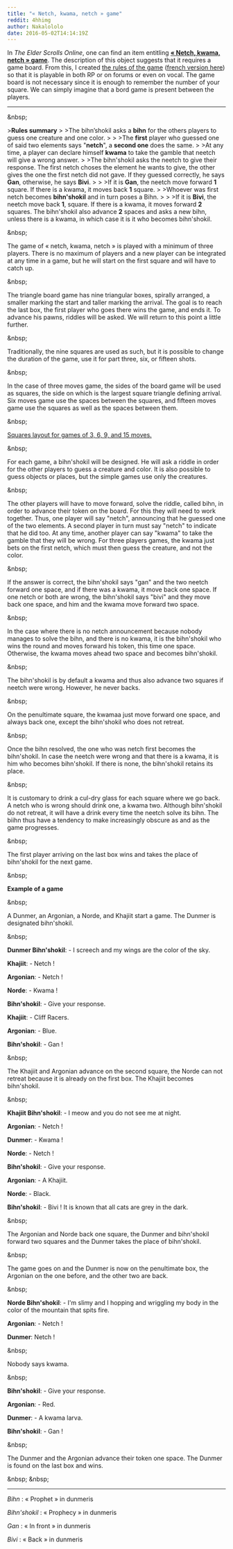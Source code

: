 ```yaml
---
title: "« Netch, kwama, netch » game"
reddit: 4hhimg
author: Nakalololo
date: 2016-05-02T14:14:19Z
---
```


In *The Elder Scrolls Online*, one can find an item entitling [**« Netch, kwama, netch » game**](http://www.esohead.com/items/61245-netch-kwama-netch-game). The description of this object suggests that it requires a game board. From this, I created [the rules of the game](http://forums.elderscrollsonline.com/en/discussion/263299/netch-kwama-netch-game) ([french version here](http://forums.elderscrollsonline.com/fr/discussion/263267/jeu-de-netch-kwama-netch)) so that it is playable in both RP or on forums or even on vocal. The game board is not necessary since it is enough to remember the number of your square. We can simply imagine that a bord game is present between the players.

____________
&amp;nbsp;

&gt;**Rules summary**
&gt;
&gt;The bihn’shokil asks a **bihn** for the others players to guess one creature and one color.
&gt;
&gt;
&gt;The **first** player who guessed one of said two elements says "**netch**", a **second one** does the same.
&gt;
&gt;At any time, a player can declare himself **kwama** to take the gamble that neetch will give a wrong answer.
&gt;
&gt;The bihn'shokil asks the neetch to give their response. The first netch choses the element he wants to give, the other gives the one the first netch did not gave. If they guessed correctly, he says **Gan**, otherwise, he says **Bivi**.
&gt;
&gt;
&gt;If it is **Gan**, the neetch move forward **1** square. If there is a kwama, it moves back **1** square.
&gt;
&gt;Whoever was first netch becomes **bihn'shokil** and in turn poses a Bihn.
&gt;
&gt;
&gt;If it is **Bivi**, the neetch move back **1**, square. If there is a kwama, it moves forward **2** squares. The bihn'shokil also advance **2** spaces and asks a new bihn, unless there is a kwama, in which case it is it who becomes bihn'shokil.

&amp;nbsp;

The game of « netch, kwama, netch » is played with a minimum of three players. There is no maximum of players and a new player can be integrated at any time in a game, but he will start on the first square and will have to catch up.

&amp;nbsp;

The triangle board game has nine triangular boxes, spirally arranged, a smaller marking the start and taller marking the arrival. The goal is to reach the last box, the first player who goes there wins the game, and ends it. To advance his pawns, riddles will be asked. We will return to this point a little further.

&amp;nbsp;

Traditionally, the nine squares are used as such, but it is possible to change the duration of the game, use it for part three, six, or fifteen shots.

&amp;nbsp;

In the case of three moves game, the sides of the board game will be used as squares, the side on which is the largest square triangle defining arrival. Six moves game use the spaces between the squares, and fifteen moves game use the squares as well as the spaces between them.

&amp;nbsp;

[Squares layout for games of 3, 6, 9, and 15 moves.](http://orig00.deviantart.net/e2c0/f/2016/087/c/9/netch_kwama_netch_by_naka117-d9wu21h.png)

&amp;nbsp;

For each game, a bihn'shokil will be designed. He will ask a riddle in order for the other players to guess a creature and color. It is also possible to guess objects or places, but the simple games use only the creatures.

&amp;nbsp;

The other players will have to move forward, solve the riddle, called bihn, in order to advance their token on the board. For this they will need to work together. Thus, one player will say "netch", announcing that he guessed one of the two elements. A second player in turn must say "netch" to indicate that he did too. At any time, another player can say "kwama" to take the gamble that they will be wrong. For three players games, the kwama just bets on the first netch, which must then guess the creature, and not the color.

&amp;nbsp;

If the answer is correct, the bihn'shokil says "gan" and the two neetch forward one space, and if there was a kwama, it move back one space. If one netch or both are wrong, the bihn'shokil says "bivi" and they move back one space, and him and the kwama move forward two space.

&amp;nbsp;

In the case where there is no netch announcement because nobody manages to solve the bihn, and there is no kwama, it is the bihn'shokil who wins the round and moves forward his token, this time one space. Otherwise, the kwama moves ahead two space and becomes bihn'shokil.

&amp;nbsp;

The bihn'shokil is by default a kwama and thus also advance two squares if neetch were wrong. However, he never backs.

&amp;nbsp;

On the penultimate square, the kwamaa just move forward one space, and always back one, except the bihn'shokil who does not retreat.

&amp;nbsp;

Once the bihn resolved, the one who was netch first becomes the bihn'shokil. In case the neetch were wrong and that there is a kwama, it is him who becomes bihn'shokil. If there is none, the bihn'shokil retains its place.

&amp;nbsp;

It is customary to drink a cul-dry glass for each square where we go back. A netch who is wrong should drink one, a kwama two. Although bihn'shokil do not retreat, it will have a drink every time the neetch solve its bihn. The biihn thus have a tendency to make increasingly obscure as and as the game progresses.

&amp;nbsp;

The first player arriving on the last box wins and takes the place of bihn'shokil for the next game.

&amp;nbsp;

**Example of a game**

&amp;nbsp;

A Dunmer, an Argonian, a Norde, and Khajiit start a game. The Dunmer is designated bihn'shokil.

&amp;nbsp;

**Dunmer Bihn'shokil**: - I screech and my wings are the color of the sky.

**Khajiit**: - Netch !

**Argonian**: - Netch !

**Norde**: - Kwama !

**Bihn'shokil**: - Give your response.

**Khajiit**: - Cliff Racers.

**Argonian**: - Blue.

**Bihn'shokil**: - Gan !

&amp;nbsp;

The Khajiit and Argonian advance on the second square, the Norde can not retreat because it is already on the first box. The Khajiit becomes bihn'shokil.

&amp;nbsp;

**Khajiit Bihn'shokil**: - I meow and you do not see me at night.

**Argonian**: - Netch !

**Dunmer**: - Kwama !

**Norde**: - Netch !

**Bihn'shokil**: - Give your response.

**Argonian**: - A Khajiit.

**Norde**: - Black.

**Bihn'shokil**: - Bivi ! It is known that all cats are grey in the dark.

&amp;nbsp;

The Argonian and Norde back one square, the Dunmer and bihn'shokil forward two squares and the Dunmer takes the place of bihn'shokil.

&amp;nbsp;

The game goes on and the Dunmer is now on the penultimate box, the Argonian on the one before, and the other two are back.

&amp;nbsp;

**Norde Bihn'shokil**: - I'm slimy and I hopping and wriggling my body in the color of the mountain that spits fire.

**Argonian**: - Netch !

**Dunmer**: Netch !

&amp;nbsp;

Nobody says kwama.

&amp;nbsp;

**Bihn'shokil**: - Give your response.

**Argonian**: - Red.

**Dunmer**: - A kwama larva.

**Bihn'shokil**: - Gan !

&amp;nbsp;

The Dunmer and the Argonian advance their token one space. The Dunmer is found on the last box and wins.

&amp;nbsp;
&amp;nbsp;

____________
*Bihn* : « Prophet » in dunmeris

*Bihn'shokil* : « Prophecy » in dunmeris

*Gan* : « In front » in dunmeris

*Bivi* : « Back » in dunmeris
